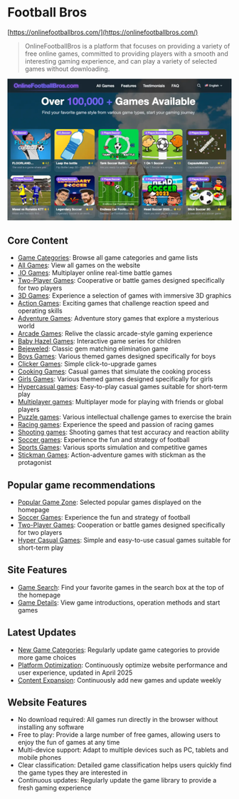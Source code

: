 # Football Bros

[https://onlinefootballbros.com/](https://onlinefootballbros.com/)

> OnlineFootballBros is a platform that focuses on providing a variety of free online games, committed to providing players with a smooth and interesting gaming experience, and can play a variety of selected games without downloading.


<img src="img/preview.png"  width="600" />

## Core Content

- [Game Categories](https://onlinefootballbros.com/category): Browse all game categories and game lists
- [All Games](https://onlinefootballbros.com/category/All): View all games on the website
- [.IO Games](https://onlinefootballbros.com/category/.IO): Multiplayer online real-time battle games
- [Two-Player Games](https://onlinefootballbros.com/category/2%20Player): Cooperative or battle games designed specifically for two players
- [3D Games](https://onlinefootballbros.com/category/3D): Experience a selection of games with immersive 3D graphics
- [Action Games](https://onlinefootballbros.com/category/Action): Exciting games that challenge reaction speed and operating skills
- [Adventure Games](https://onlinefootballbros.com/category/Adventure): Adventure story games that explore a mysterious world
- [Arcade Games](https://onlinefootballbros.com/category/Arcade): Relive the classic arcade-style gaming experience
- [Baby Hazel Games](https://onlinefootballbros.com/category/Baby%20Hazel): Interactive game series for children
- [Bejeweled](https://onlinefootballbros.com/category/Bejeweled): Classic gem matching elimination game
- [Boys Games](https://onlinefootballbros.com/category/Boys): Various themed games designed specifically for boys
- [Clicker Games](https://onlinefootballbros.com/category/Clicker): Simple click-to-upgrade games
- [Cooking Games](https://onlinefootballbros.com/category/Cooking): Casual games that simulate the cooking process
- [Girls Games](https://onlinefootballbros.com/category/Girls): Various themed games designed specifically for girls
- [Hypercasual games](https://onlinefootballbros.com/category/Hypercasual): Easy-to-play casual games suitable for short-term play
- [Multiplayer games](https://onlinefootballbros.com/category/Multiplayer): Multiplayer mode for playing with friends or global players
- [Puzzle games](https://onlinefootballbros.com/category/Puzzle): Various intellectual challenge games to exercise the brain
- [Racing games](https://onlinefootballbros.com/category/Racing): Experience the speed and passion of racing games
- [Shooting games](https://onlinefootballbros.com/category/Shooting): Shooting games that test accuracy and reaction ability
- [Soccer games](https://onlinefootballbros.com/category/Soccer): Experience the fun and strategy of football
- [Sports Games](https://onlinefootballbros.com/category/Sports): Various sports simulation and competitive games
- [Stickman Games](https://onlinefootballbros.com/category/Stickman): Action-adventure games with stickman as the protagonist

## Popular game recommendations

- [Popular Game Zone](https://onlinefootballbros.com/): Selected popular games displayed on the homepage
- [Soccer Games](https://onlinefootballbros.com/category/Soccer): Experience the fun and strategy of football
- [Two-Player Games](https://onlinefootballbros.com/category/2%20Player): Cooperation or battle games designed specifically for two players
- [Hyper Casual Games](https://onlinefootballbros.com/category/Hypercasual): Simple and easy-to-use casual games suitable for short-term play

## Site Features

- [Game Search](https://onlinefootballbros.com/): Find your favorite games in the search box at the top of the homepage
- [Game Details](https://onlinefootballbros.com/game-detail/): View game introductions, operation methods and start games

## Latest Updates

- [New Game Categories](https://onlinefootballbros.com/category/): Regularly update game categories to provide more game choices
- [Platform Optimization](https://onlinefootballbros.com/): Continuously optimize website performance and user experience, updated in April 2025
- [Content Expansion](https://onlinefootballbros.com/category): Continuously add new games and update weekly

## Website Features

- No download required: All games run directly in the browser without installing any software
- Free to play: Provide a large number of free games, allowing users to enjoy the fun of games at any time
- Multi-device support: Adapt to multiple devices such as PC, tablets and mobile phones
- Clear classification: Detailed game classification helps users quickly find the game types they are interested in
- Continuous updates: Regularly update the game library to provide a fresh gaming experience
